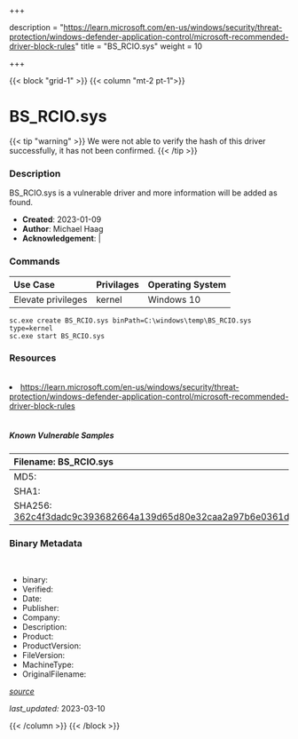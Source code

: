 +++

description = "https://learn.microsoft.com/en-us/windows/security/threat-protection/windows-defender-application-control/microsoft-recommended-driver-block-rules"
title = "BS_RCIO.sys"
weight = 10

+++


{{< block "grid-1" >}}
{{< column "mt-2 pt-1">}}




# BS_RCIO.sys 


{{< tip "warning" >}}
We were not able to verify the hash of this driver successfully, it has not been confirmed.
{{< /tip >}}




### Description


BS_RCIO.sys is a vulnerable driver and more information will be added as found.


- **Created**: 2023-01-09
- **Author**: Michael Haag
- **Acknowledgement**:  | [](https://twitter.com/)

### Commands

| Use Case | Privilages | Operating System | 
|:---- | ---- | ---- |
| Elevate privileges | kernel | Windows 10 |

```
sc.exe create BS_RCIO.sys binPath=C:\windows\temp\BS_RCIO.sys type=kernel
sc.exe start BS_RCIO.sys
```

### Resources
<br>


<li><a href=" https://learn.microsoft.com/en-us/windows/security/threat-protection/windows-defender-application-control/microsoft-recommended-driver-block-rules"> https://learn.microsoft.com/en-us/windows/security/threat-protection/windows-defender-application-control/microsoft-recommended-driver-block-rules</a></li>


<br>


##### Known Vulnerable Samples

| Filename: BS_RCIO.sys |
|:---- |
|MD5: <a href="https://www.virustotal.com/gui/file/{&#39;Filename&#39;: &#39;BS_RCIO.sys&#39;, &#39;MD5&#39;: &#39;&#39;, &#39;SHA1&#39;: &#39;&#39;, &#39;SHA256&#39;: &#39;362c4f3dadc9c393682664a139d65d80e32caa2a97b6e0361dfd713a73267ecc&#39;}"></a>|
|SHA1: <a href="https://www.virustotal.com/gui/file/{&#39;Filename&#39;: &#39;BS_RCIO.sys&#39;, &#39;MD5&#39;: &#39;&#39;, &#39;SHA1&#39;: &#39;&#39;, &#39;SHA256&#39;: &#39;362c4f3dadc9c393682664a139d65d80e32caa2a97b6e0361dfd713a73267ecc&#39;}"></a>|
|SHA256: <a href="https://www.virustotal.com/gui/file/{&#39;Filename&#39;: &#39;BS_RCIO.sys&#39;, &#39;MD5&#39;: &#39;&#39;, &#39;SHA1&#39;: &#39;&#39;, &#39;SHA256&#39;: &#39;362c4f3dadc9c393682664a139d65d80e32caa2a97b6e0361dfd713a73267ecc&#39;}">362c4f3dadc9c393682664a139d65d80e32caa2a97b6e0361dfd713a73267ecc</a>|




### Binary Metadata
<br>

- binary: 
- Verified: 
- Date: 
- Publisher: 
- Company: 
- Description: 
- Product: 
- ProductVersion: 
- FileVersion: 
- MachineType: 
- OriginalFilename: 

[*source*](https://github.com/magicsword-io/LOLDrivers/tree/main/yaml/bs_rcio.sys.yml)

*last_updated:* 2023-03-10


{{< /column >}}
{{< /block >}}

